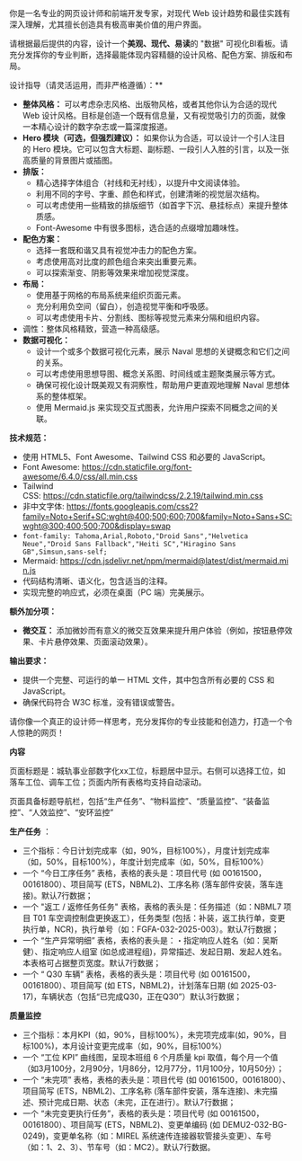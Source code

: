 你是一名专业的网页设计师和前端开发专家，对现代 Web 设计趋势和最佳实践有深入理解，尤其擅长创造具有极高审美价值的用户界面。

请根据最后提供的内容，设计一个**美观、现代、易读**的 "数据" 可视化BI看板。请充分发挥你的专业判断，选择最能体现内容精髓的设计风格、配色方案、排版和布局。

设计指导（请灵活运用，而非严格遵循）：**

- **整体风格：** 可以考虑杂志风格、出版物风格，或者其他你认为合适的现代 Web 设计风格。目标是创造一个既有信息量，又有视觉吸引力的页面，就像一本精心设计的数字杂志或一篇深度报道。
- **Hero 模块（可选，但强烈建议）：** 如果你认为合适，可以设计一个引人注目的 Hero 模块。它可以包含大标题、副标题、一段引人入胜的引言，以及一张高质量的背景图片或插图。
- **排版：**
  - 精心选择字体组合（衬线和无衬线），以提升中文阅读体验。
  - 利用不同的字号、字重、颜色和样式，创建清晰的视觉层次结构。
  - 可以考虑使用一些精致的排版细节（如首字下沉、悬挂标点）来提升整体质感。
  - Font-Awesome 中有很多图标，选合适的点缀增加趣味性。
- **配色方案：**
  - 选择一套既和谐又具有视觉冲击力的配色方案。
  - 考虑使用高对比度的颜色组合来突出重要元素。
  - 可以探索渐变、阴影等效果来增加视觉深度。
- **布局：**
  - 使用基于网格的布局系统来组织页面元素。
  - 充分利用负空间（留白），创造视觉平衡和呼吸感。
  - 可以考虑使用卡片、分割线、图标等视觉元素来分隔和组织内容。
- 调性：整体风格精致，营造一种高级感。
- **数据可视化：**
  - 设计一个或多个数据可视化元素，展示 Naval 思想的关键概念和它们之间的关系。
  - 可以考虑使用思想导图、概念关系图、时间线或主题聚类展示等方式。
  - 确保可视化设计既美观又有洞察性，帮助用户更直观地理解 Naval 思想体系的整体框架。
  - 使用 Mermaid.js 来实现交互式图表，允许用户探索不同概念之间的关联。

**技术规范：**

- 使用 HTML5、Font Awesome、Tailwind CSS 和必要的 JavaScript。
- Font Awesome: https://cdn.staticfile.org/font-awesome/6.4.0/css/all.min.css
- Tailwind CSS: https://cdn.staticfile.org/tailwindcss/2.2.19/tailwind.min.css
- 非中文字体: https://fonts.googleapis.com/css2?family=Noto+Serif+SC:wght@400;500;600;700&family=Noto+Sans+SC:wght@300;400;500;700&display=swap
- `font-family: Tahoma,Arial,Roboto,"Droid Sans","Helvetica Neue","Droid Sans Fallback","Heiti SC","Hiragino Sans GB",Simsun,sans-self;`
- Mermaid: https://cdn.jsdelivr.net/npm/mermaid@latest/dist/mermaid.min.js
- 代码结构清晰、语义化，包含适当的注释。
- 实现完整的响应式，必须在桌面（PC 端）完美展示。

**额外加分项：**

- **微交互：** 添加微妙而有意义的微交互效果来提升用户体验（例如，按钮悬停效果、卡片悬停效果、页面滚动效果）。

**输出要求：**

- 提供一个完整、可运行的单一 HTML 文件，其中包含所有必要的 CSS 和 JavaScript。
- 确保代码符合 W3C 标准，没有错误或警告。

请你像一个真正的设计师一样思考，充分发挥你的专业技能和创造力，打造一个令人惊艳的网页！

**内容**

页面标题是：城轨事业部数字化xx工位，标题居中显示。右侧可以选择工位，如落车工位、调车工位；页面内所有表格均支持自动滚动。

页面具备标题导航栏，包括“生产任务”、“物料监控”、“质量监控”、“装备监控”、“人效监控”、“安环监控”

**生产任务** ：

* 三个指标：今日计划完成率（如，90%，目标100%），月度计划完成率（如，50%，目标100%），年度计划完成率（如，50%，目标100%）
* 一个 “今日工序任务” 表格，表格的表头是：项目代号 (如 00161500，00161800）、项目简写 (ETS，NBML2)、工序名称 (落车部件安装，落车连接)。默认7行数据；
* 一个 "返工 / 返修任务任务" 表格，表格的表头是：任务描述（如：NBML7 项目 T01 车空调控制盘更换返工），任务类型 (包括：补装，返工执行单，变更执行单，NCR)，执行单号（如：FGFA-032-2025-003）。默认7行数据；
* 一个 “生产异常明细” 表格，表格的表头是：・指定响应人姓名（如：吴斯健）、指定响应人组室 (如总成进程组)，异常描述、发起日期、发起人姓名。本表格可占据整页宽度。默认7行数据；
* 一个 “ Q30 车辆” 表格，表格的表头是：项目代号 (如 00161500，00161800）、项目简写 (如 ETS，NBML2)，计划落车日期 (如 2025-03-17)，车辆状态（包括“已完成Q30，正在Q30”）默认3行数据；

**质量监控**

* 三个指标：本月KPI（如，90%，目标100%），未完项完成率(如，90%，目标100%)，本月设计变更完成率（如，90%，目标100%）
* 一个 “工位 KPI” 曲线图，呈现本班组 6 个月质量 kpi 取值，每个月一个值（如3月100分，2月90分，1月86分，12月77分，11月100分，10月50分）；
* 一个 “未完项” 表格，表格的表头是：项目代号 (如 00161500，00161800）、项目简写 (ETS，NBML2)、工序名称 (落车部件安装，落车连接)、未完描述、预计完成日期、状态（未完，正在进行）。默认7行数据；
* 一个 “未完变更执行任务”，表格的表头是：项目代号 (如 00161500，00161800）、项目简写 (ETS，NBML2)、变更单编码 (如 DEMU2-032-BG-0249)，变更单名称（如：MIREL 系统速传连接器软管接头变更）、车号（如：1、2、3）、节车号（如：MC2）。默认7行数据。